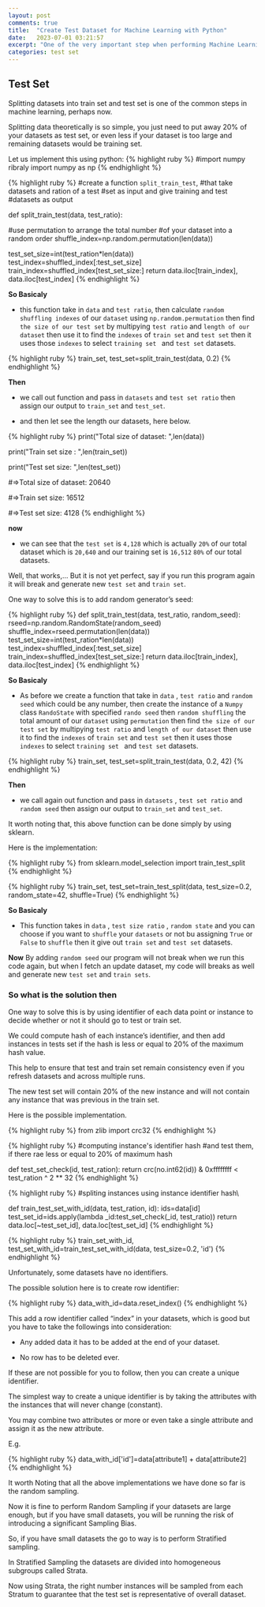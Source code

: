 ```yaml
---
layout: post
comments: true
title:  "Create Test Dataset for Machine Learning with Python"
date:   2023-07-01 03:21:57
excerpt: "One of the very important step when performing Machine Learning or so to speak Deep Learning is to prepare your Datasets starting by Spliting them into test, train, and validation test"
categories: test set
---
```

## Test Set

Splitting datasets into train set and test set is one of the common steps in machine learning, perhaps now.

Splitting data theoretically is so simple, you just need to put away 20% of your datasets as test set, or even less if your dataset is too large and remaining datasets would be training set.

Let us implement this using python:
{% highlight ruby %}
#import numpy ribraly
import numpy as np
{% endhighlight %}

{% highlight ruby %}
#create a function `split_train_test`,
#that take datasets and ration of a test 
#set as input and give training and test 
#datasets as output

def split_train_test(data, test_ratio):

  #use permutation to arrange the total number 
  #of your dataset into a random order
  shuffle_index=np.random.permutation(len(data))

  test_set_size=int(test_ration*len(data))
  test_index=shuffled_index[:test_set_size]
  train_index=shuffled_index[test_set_size:]
  return data.iloc[train_index], data.iloc[test_index]
{% endhighlight %}

**So Basicaly**
- this function take in `data` and `test ratio`, then calculate `random shuffling indexes` of our `dataset` using `np.random.permutation` then find `the size of our test set` by multipying `test ratio` and `length of our dataset` then use it to find the `indexes` of `train set` and `test set` then it uses those `indexes` to select `training set ` and `test set` datasets. 

{% highlight ruby %}
train_set, test_set=split_train_test(data, 0.2)
{% endhighlight %}

**Then**
- we call out function and pass in `datasets` and `test set ratio` then assign our output to `train_set` and `test_set`.

- and then let see the length our datasets, here below.

{% highlight ruby %}
print("Total size of dataset: ",len(data))

print("Train set size : ",len(train_set))

print("Test set size: ",len(test_set))

#=>Total size of dataset: 20640

#=>Train set size: 16512

#=>Test set size: 4128
{% endhighlight %}


**now**
- we can see that the `test set` is `4,128` which is actually `20%` of our total dataset which is `20,640` and our training set is `16,512` `80%` of our total datasets.

Well, that works,...
But it is not yet perfect, say if you run this program again it will break and generate new `test set` and `train set`.

One way to solve this is to add random generator’s seed:

{% highlight ruby %}
def split_train_test(data, test_ratio, random_seed):
  rseed=np.random.RandomState(random_seed)
  shuffle_index=rseed.permutation(len(data))
  test_set_size=int(test_ration*len(data))
  test_index=shuffled_index[:test_set_size]
  train_index=shuffled_index[test_set_size:]
  return data.iloc[train_index], data.iloc[test_index]
{% endhighlight %}

**So Basicaly**
- As before we create a function that take in `data` , `test ratio` and `random seed` which could be any number, then create the instance of a `Numpy` class `RandoState` with specified `rando seed` then `random shuffling` the total amount of our `dataset` using `permutation` then find `the size of our test set` by multipying `test ratio` and `length of our dataset` then use it to find the `indexes` of `train set` and `test set` then it uses those `indexes` to select `training set ` and `test set` datasets. 

{% highlight ruby %}
train_set, test_set=split_train_test(data, 0.2, 42)
{% endhighlight %}

**Then**
- we call again out function and pass in `datasets` , `test set ratio` and `random seed` then assign our output to `train_set` and `test_set`.

It worth noting that, this above function can be done simply by using sklearn.

Here is the implementation:

{% highlight ruby %}
from sklearn.model_selection import train_test_split
{% endhighlight %}

{% highlight ruby %}
train_set, test_set=train_test_split(data, test_size=0.2, random_state=42, shuffle=True)
{% endhighlight %}

**So Basicaly**
- This function takes in `data` , `test size ratio` , `random state` and you can choose if you want to `shuffle` your `datasets` or not bu assigning `True` or `False` to `shuffle` then it give out `train set` and `test set` datasets. 

**Now** By adding `random seed` our program will not break when we run this code again, but when I fetch an update dataset, my code will breaks as well and generate new `test set` and `train sets`.

### So what is the solution then
One way to solve this is by using identifier of each data point or instance to decide whether or not it should go to test or train set.

We could compute hash of each instance’s identifier, and then add instances in tests set if the hash is less or equal to 20% of the maximum hash value.

This help to ensure that test and train set remain consistency even if you refresh datasets and across multiple runs.

The new test set will contain 20% of the new instance and will not contain any instance that was previous in the train set.

Here is the possible implementation.

{% highlight ruby %}
from zlib import crc32
{% endhighlight %}

{% highlight ruby %}
#computing instance's identifier hash
#and test them, if there rae less or equal to 20% of maximum hash

def test_set_check(id, test_ration):
  return crc(no.int62(id)) & 0xffffffff < test_ration ^ 2 ** 32
{% endhighlight %}

{% highlight ruby %}
#spliting instances using instance identifier hash\

def train_test_set_with_id(data, test_ration, id):
ids=data[id]
test_set_id=ids.apply(lambda _id:test_set_check(_id, test_ratio))
  return data.loc[~test_set_id], data.loc[test_set_id]
{% endhighlight %}

{% highlight ruby %}
train_set_with_id, test_set_with_id=train_test_set_with_id(data, test_size=0.2, 'id')
{% endhighlight %}

Unfortunately, some datasets have no identifiers.

The possible solution here is to create row identifier:

{% highlight ruby %}
data_with_id=data.reset_index()
{% endhighlight %}

This add a row identifier called “index” in your datasets, which is good but you have to take the followings into consideration:

- Any added data it has to be added at the end of your dataset.

- No row has to be deleted ever.

If these are not possible for you to follow, then you can create a unique identifier.

The simplest way to create a unique identifier is by taking the attributes with the instances that will never change (constant).

You may combine two attributes or more or even take a single attribute and assign it as the new attribute.

E.g.

{% highlight ruby %}
data_with_id['id']=data[attribute1] + data[attribute2]
{% endhighlight %}

It worth Noting that all the above implementations we have done so far is the random sampling.

Now it is fine to perform Random Sampling if your datasets are large enough, but if you have small datasets, you will be running the risk of introducing a significant Sampling Bias.

So, if you have small datasets the go to way is to perform Stratified sampling.

In Stratified Sampling the datasets are divided into homogeneous subgroups called Strata.

Now using Strata, the right number instances will be sampled from each Stratum to guarantee that the test set is representative of overall dataset.
